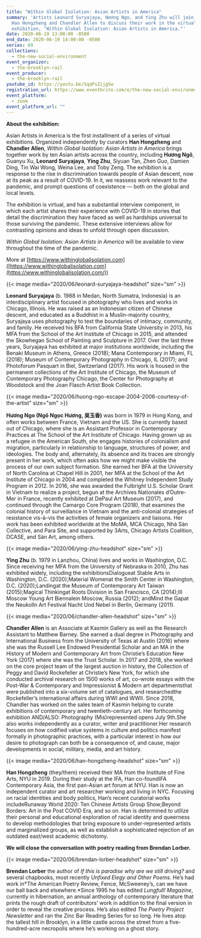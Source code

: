 ```yaml
---
title: "Within Global Isolation: Asian Artists in America"
summary: 'Artists Leonard Suryajaya, Hương Ngo, and Ying Zhu will join curators
  Han Hongzheng and Chandler Allen to discuss their work in the virtual
  exhibition, "Within Global Isolation: Asian Artists in America."'
date: 2020-06-19 13:00:00 -0500
end_date: 2020-06-19 14:00:00 -0500
series: 69
collections:
  - the-new-social-environment
event_organizer:
  - the-brooklyn-rail
event_producer:
  - the-brooklyn-rail
youtube_id: https://youtu.be/SqaPsZijg5w
registration_url: https://www.eventbrite.com/e/the-new-social-environment-69-within-global-isolation-tickets-109421398348
event_platform:
  - zoom
event_platform_url: ""
---
```

**About the exhibition:** 

Asian Artists in America is the first installment of a series of virtual exhibitions. Organized independently by curators **Han Hongzheng** and **Chandler Allen**, *Within Global Isolation: Asian Artists in America* brings together work by ten Asian artists across the country, including **Hương Ngô**, Guanyu Xu, **Leonard Suryajaya**, **Ying Zhu**, Siyuan Tan, Zhen Guo, Damien Ding, Tin Wai Wong, Weina Lee, and Toby Zeng. The exhibition is a response to the rise in discrimination towards people of Asian descent, now at its peak as a result of COVID-19. In it, we reassess work relevant to the pandemic, and prompt questions of coexistence — both on the global and local levels.​

The exhibition is virtual, and has a substantial interview component, in which each artist shares their experience with COVID-19 in stories that detail the discrimination they have faced as well as hardships universal to those surviving the pandemic. These extensive interviews allow for contrasting opinions and ideas to unfold through open discussion.

*Within Global Isolation: Asian Artists in America* will be available to view throughout the time of the pandemic.

More at [https://www.withinglobalisolation.com]([https://www.withinglobalisolation.com](https://www.withinglobalisolation.com/))

{{< image media="2020/06/leonard-suryajaya-headshot" size="sm" >}}

**Leonard Suryajaya** (b. 1988 in Medan, North Sumatra, Indonesia) is an interdisciplinary artist focused in photography who lives and works in Chicago, Illinois. He was raised as an Indonesian citizen of Chinese descent, and educated as a Buddhist in a Muslin-majority country, Suryajaya uses photography to test the boundaries of intimacy, community, and family. He received his BFA from California State University in 2013, his MFA from the School of the Art Institute of Chicago in 2015, and attended the Skowhegan School of Painting and Sculpture in 2017. Over the last three years, Suryajaya has exhibited at major institutions worldwide, including the Benaki Museum in Athens, Greece (2018); Mana Contemporary in Miami, FL (2018); Museum of Contemporary Photography in Chicago, IL (2017); and Photoforum Pasquart in Biel, Switzerland (2017). His work is housed in the permanent collections of the Art Institute of Chicago, the Museum of Contemporary Photography Chicago, the Center for Photography at Woodstock and the Joan Flasch Artist Book Collection.

{{< image media="2020/06/huong-ngo-escape-2004-2006-courtesy-of-the-artist" size="sm" >}}

**Hương Ngo (Ngô Ngọc Hương, 吳玉香)** was born in 1979 in Hong Kong, and often works between France, Vietnam and the US. She is currently based out of Chicago, where she is an Assistant Professor in Contemporary Practices at The School of the Art Institute of Chicago. Having grown up as a refugee in the American South, she engages histories of colonialism and migration, particularly in relationship to language, structures of power, and ideologies. The body and, alternately, its absence and its traces are strongly present in her work, which often asks how we might make visible the process of our own subject formation. She earned her BFA at the University of North Carolina at Chapel Hill in 2001, her MFA at the School of the Art Institute of Chicago in 2004 and completed the Whitney Independent Study Program in 2012. In 2016, she was awarded the Fulbright U.S. Scholar Grant in Vietnam to realize a project, begun at the Archives Nationales d’Outre-Mer in France, recently exhibited at DePaul Art Museum (2017), and continued through the Camargo Core Program (2018), that examines the colonial history of surveillance in Vietnam and the anti-colonial strategies of resistance vis-à-vis the activities of female organizers and liaisons. Her work has been exhibited worldwide at the MoMA, MCA Chicago, Nhà Sàn Collective, and Para Site, and supported by 3Arts, Chicago Artists Coalition, DCASE, and Sàn Art, among others.

{{< image media="2020/06/ying-zhu-headshot" size="sm" >}}

**Ying Zhu** (b. 1979 in Lanzhou, China) lives and works in Washington, D.C. Since receiving her MFA from the University of Nebraska in 2010, Zhu has exhibited widely, including the exhibitionsDialogueat Stable Arts in Washington, D.C. (2020);Material Womenat the Smith Center in Washington, D.C. (2020);Landingat the Museum of Contemporary Art Taiwan (2015);Magical Thinkingat Roots Division in San Francisco, CA (2014);III Moscow Young Art Biennalein Moscow, Russia (2012); andMind the Gapat the Neukolln Art Festival Nacht Und Nebel in Berlin, Germany (2011).

{{< image media="2020/06/chandler-allen-headshot" size="sm" >}}

**Chandler Allen** is an Associate at Kasmin Gallery as well as the Research Assistant to Matthew Barney. She earned a dual degree in Photography and International Business from the University of Texas at Austin (2016) where she was the Russell Lee Endowed Presidential Scholar and an MA in the History of Modern and Contemporary Art from Christie’s Education New York (2017) where she was the Trust Scholar. In 2017 and 2018, she worked on the core project team of the largest auction in history, the Collection of Peggy and David Rockefeller at Christie’s New York, for which she conducted archival research on 1500 works of art, co-wrote essays with the Post-War & Contemporary and Impressionist & Modern art departmentsthat were published into a six-volume set of catalogues, and researchedthe Rockefeller’s international affairs during WWI and WWII. Since 2018, Chandler has worked on the sales team of Kasmin helping to curate exhibitions of contemporary and twentieth-century art. Her forthcoming exhibition AND/ALSO: Photography (Mis)represented opens July 9th.She also works independently as a curator, writer and practitioner.Her research focuses on how codified value systems in culture and politics manifest formally in photographic practices, with a particular interest in how our desire to photograph can both be a consequence of, and cause, major developments in social, military, media, and art history.

{{< image media="2020/06/han-hongzheng-headshot" size="sm" >}}

**Han Hongzheng** (they/them) received their MA from the Institute of Fine Arts, NYU in 2019. During their study at the IFA, Han co-foundIFA Contemporary Asia, the first pan-Asian art forum at NYU. Han is now an independent curator and art researcher working and living in NYC. Focusing on racial identities and body politics, Han’s recent curatorial works includeRunaway World 2020: Ten Chinese Artists Group Show;Beyond Borders: Art in the Post COVID Era, and so on. Han is determined to utilize their personal and educational exploration of racial identity and queerness to develop methodologies that bring exposure to under-represented artists and marginalized groups, as well as establish a sophisticated rejection of an outdated east/west academic dichotomy.

**We will close the conversation with poetry reading from Brendan Lorber.**

{{< image media="2020/06/brendan-lorber-headshot" size="sm" >}}

**Brendan Lorber** the author of *If this is paradise why are we still driving?* and several chapbooks, most recently *Unfixed Elegy and Other Poems*. He’s had work in*The American Poetry Review, Fence, McSweeney’s, can we have our ball back and elsewhere.*Since 1995 he has edited *Lungfull! Magazine*, currently in hibernation, an annual anthology of contemporary literature that prints the rough draft of contributors’ work in addition to the final version in order to reveal the creative process. He’s also edited *The Poetry Project Newsletter* and ran the Zinc Bar Reading Series for so long. He lives atop the tallest hill in Brooklyn, in a little castle across the street from a five-hundred-acre necropolis where he’s working on a ghost story.